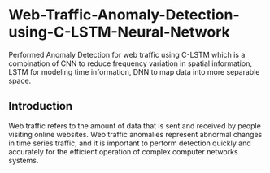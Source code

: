 # Web-Traffic-Anomaly-Detection-using-C-LSTM-Neural-Network
Performed Anomaly Detection for web traffic using C-LSTM which is a combination of CNN to reduce frequency variation in spatial information, LSTM for modeling time information, DNN to map data into more separable space.


## Introduction

Web traffic refers to the amount of data that is sent and received by people visiting online websites.
Web traffic anomalies represent abnormal changes in time series traffic, and it is important to perform
detection quickly and accurately for the efficient operation of complex computer networks systems.
